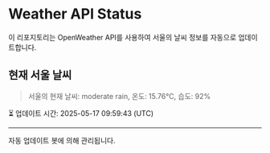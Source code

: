 
# Weather API Status

이 리포지토리는 OpenWeather API를 사용하여 서울의 날씨 정보를 자동으로 업데이트합니다.

## 현재 서울 날씨
> 서울의 현재 날씨: moderate rain, 온도: 15.76°C, 습도: 92%

⏳ 업데이트 시간: 2025-05-17 09:59:43 (UTC)

---
자동 업데이트 봇에 의해 관리됩니다.
